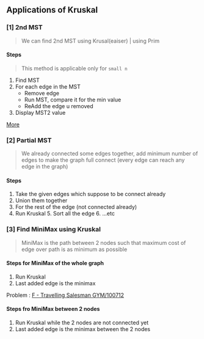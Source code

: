 ## Applications of Kruskal

### [1] 2nd MST
> We can find 2nd MST using Krusal(eaiser) | using Prim

#### Steps
> This method is applicable only for `small n`

1. Find MST
2. For each edge in the MST
	- Remove edge
	- Run MST, compare it for the min value
	- ReAdd the edge u removed
6. Display MST2 value

[More](https://github.com/AbdallahHemdan/CP__Training/blob/master/Graphs__utilities/Second%20best%20MST%20for%20Small%20n.md)


### [2] Partial MST 
> We already connected some edges together, add minimum number of edges to make the graph full connect (every edge can reach any edge in the graph)

#### Steps

1. Take the given edges which suppose to be connect already
2. Union them together
3. For the rest of the edge (not connected already)
4. Run Kruskal
	5. Sort all the edge
	6. ...etc


### [3] Find MiniMax using Kruskal
> MiniMax is the path between 2 nodes such that maximum cost of edge over path is as minimum as possible



#### Steps for MiniMax of the whole graph 

1. Run Kruskal
2. Last added edge is the minimax

Problem : [F - Travelling Salesman GYM/100712](https://codeforces.com/gym/100712)
#### Steps fro MiniMax between 2 nodes

1. Run Kruskal while the 2 nodes are not connected yet
2. Last added edge is the minimax between the 2 nodes


